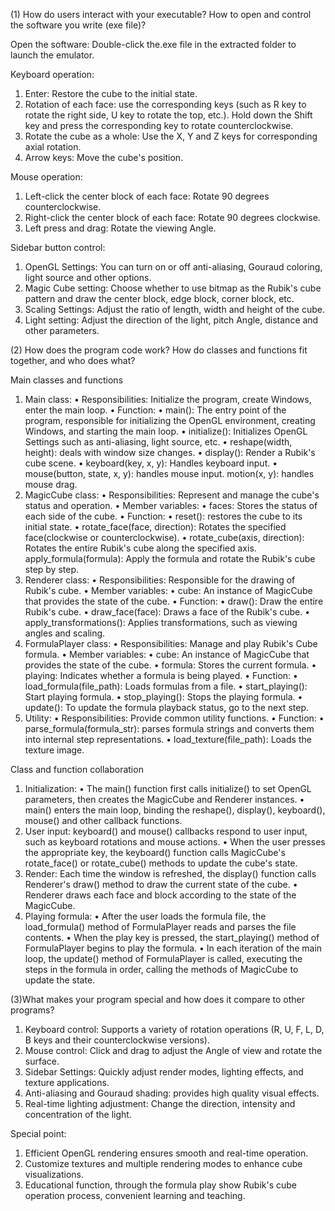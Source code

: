 ﻿(1) How do users interact with your executable? How to open and control the software you write (exe file)?
 
Open the software: Double-click the.exe file in the extracted folder to launch the emulator.

Keyboard operation:
1. Enter: Restore the cube to the initial state.
2. Rotation of each face: use the corresponding keys (such as R key to rotate the right side, U key to rotate the top, etc.). Hold down the Shift key and press the corresponding key to rotate counterclockwise.
3. Rotate the cube as a whole: Use the X, Y and Z keys for corresponding axial rotation.
4. Arrow keys: Move the cube's position.
   
Mouse operation:
1. Left-click the center block of each face: Rotate 90 degrees counterclockwise.
2. Right-click the center block of each face: Rotate 90 degrees clockwise.
3. Left press and drag: Rotate the viewing Angle.
   
Sidebar button control:
1. OpenGL Settings: You can turn on or off anti-aliasing, Gouraud coloring, light source and other options.
2. Magic Cube setting: Choose whether to use bitmap as the Rubik's cube pattern and draw the center block, edge block, corner block, etc.
3. Scaling Settings: Adjust the ratio of length, width and height of the cube.
4. Light setting: Adjust the direction of the light, pitch Angle, distance and other parameters.


(2) How does the program code work? How do classes and functions fit together, and who does what?

Main classes and functions
1. Main class:
• Responsibilities: Initialize the program, create Windows, enter the main loop.
• Function:
• main(): The entry point of the program, responsible for initializing the OpenGL environment, creating Windows, and starting the main loop.
• initialize(): Initializes OpenGL Settings such as anti-aliasing, light source, etc.
• reshape(width, height): deals with window size changes.
• display(): Render a Rubik's cube scene.
• keyboard(key, x, y): Handles keyboard input.
• mouse(button, state, x, y): handles mouse input.
motion(x, y): handles mouse drag.
2. MagicCube class:
• Responsibilities: Represent and manage the cube's status and operation.
• Member variables:
• faces: Stores the status of each side of the cube.
• Function:
• reset(): restores the cube to its initial state.
• rotate_face(face, direction): Rotates the specified face(clockwise or counterclockwise).
• rotate_cube(axis, direction): Rotates the entire Rubik's cube along the specified axis.
apply_formula(formula): Apply the formula and rotate the Rubik's cube step by step.
3. Renderer class:
• Responsibilities: Responsible for the drawing of Rubik's cube.
• Member variables:
• cube: An instance of MagicCube that provides the state of the cube.
• Function:
• draw(): Draw the entire Rubik's cube.
• draw_face(face): Draws a face of the Rubik's cube.
• apply_transformations(): Applies transformations, such as viewing angles and scaling.
4. FormulaPlayer class:
• Responsibilities: Manage and play Rubik's Cube formula.
• Member variables:
• cube: An instance of MagicCube that provides the state of the cube.
• formula: Stores the current formula.
• playing: Indicates whether a formula is being played.
• Function:
• load_formula(file_path): Loads formulas from a file.
• start_playing(): Start playing formula.
• stop_playing(): Stops the playing formula.
• update(): To update the formula playback status, go to the next step.
5. Utility:
• Responsibilities: Provide common utility functions.
• Function:
• parse_formula(formula_str): parses formula strings and converts them into internal step representations.
• load_texture(file_path): Loads the texture image.

Class and function collaboration
1. Initialization:
• The main() function first calls initialize() to set OpenGL parameters, then creates the MagicCube and Renderer instances.
• main() enters the main loop, binding the reshape(), display(), keyboard(), mouse() and other callback functions.
2. User input:
keyboard() and mouse() callbacks respond to user input, such as keyboard rotations and mouse actions.
• When the user presses the appropriate key, the keyboard() function calls MagicCube's rotate_face() or rotate_cube() methods to update the cube's state.
3. Render:
Each time the window is refreshed, the display() function calls Renderer's draw() method to draw the current state of the cube.
• Renderer draws each face and block according to the state of the MagicCube.
4. Playing formula:
• After the user loads the formula file, the load_formula() method of FormulaPlayer reads and parses the file contents.
• When the play key is pressed, the start_playing() method of FormulaPlayer begins to play the formula.
• In each iteration of the main loop, the update() method of FormulaPlayer is called, executing the steps in the formula in order, calling the methods of MagicCube to update the state.

(3)What makes your program special and how does it compare to other programs?

1. Keyboard control: Supports a variety of rotation operations (R, U, F, L, D, B keys and their counterclockwise versions).
2. Mouse control: Click and drag to adjust the Angle of view and rotate the surface.
3. Sidebar Settings: Quickly adjust render modes, lighting effects, and texture applications.
4. Anti-aliasing and Gouraud shading: provides high quality visual effects.
5. Real-time lighting adjustment: Change the direction, intensity and concentration of the light.

Special point:
1. Efficient OpenGL rendering ensures smooth and real-time operation.
2. Customize textures and multiple rendering modes to enhance cube visualizations.
3. Educational function, through the formula play show Rubik's cube operation process, convenient learning and teaching.



